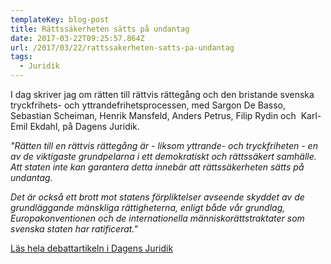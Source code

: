 ```yaml
---
templateKey: blog-post
title: Rättssäkerheten sätts på undantag
date: 2017-03-22T09:25:57.864Z
url: /2017/03/22/rattssakerheten-satts-pa-undantag
tags:
  - Juridik
---
```


I dag skriver jag om rätten till rättvis rättegång och den bristande svenska tryckfrihets- och yttrandefrihetsprocessen, med Sargon De Basso, Sebastian Scheiman, Henrik Mansfeld, Anders Petrus, Filip Rydin och  Karl-Emil Ekdahl, på Dagens Juridik.

_"Rätten till en rättvis rättegång är - liksom yttrande- och tryckfriheten - en av de viktigaste grundpelarna i ett demokratiskt och rättssäkert samhälle. Att staten inte kan garantera detta innebär att rättssäkerheten sätts på undantag._

_Det är också ett brott mot statens förpliktelser avseende skyddet av de grundläggande mänskliga rättigheterna, enligt både vår grundlag, Europakonventionen och de internationella människorättstraktater som svenska staten har ratificerat."_

[Läs hela debattartikeln i Dagens Juridik](http://www.dagensjuridik.se/2017/03/mediebolagens-tryckfrihet-gar-ut-over-den-enskildes-rattssakerhet-andra-grundlagen)
